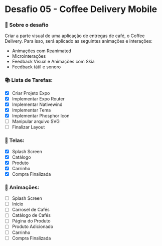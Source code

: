# Desafio 05 - Coffee Delivery Mobile

### 🚀 Sobre o desafio
Criar a parte visual de uma aplicação de entregas de café, o Coffee Delivery. Para isso, será aplicado as seguintes animações e interações:

- Animações com Reanimated
- Microinterações
- Feedback Visual e Animações com Skia
- Feedback tátil e sonoro

### 📚 Lista de Tarefas:

- [X]  Criar Projeto Expo
- [X]  Implementar Expo Router
- [X]  Implementar Nativewind 
- [X]  Implementar Tema
- [X]  Implementar Phosphor Icon
- [ ]  Manipular arquivo SVG 
- [ ]  Finalizar Layout

### 📱 Telas:

- [X]  Splash Screen
- [X]  Catálogo
- [X]  Produto 
- [X]  Carrinho
- [X]  Compra Finalizada

### 🎉 Animações:

- [ ]  Splash Screen
- [ ]  Inicio
- [ ]  Carrosel de Cafés
- [ ]  Catálogo de Cafés 
- [ ]  Página do Produto
- [ ]  Produto Adicionado
- [ ]  Carrinho
- [ ]  Compra Finalizada